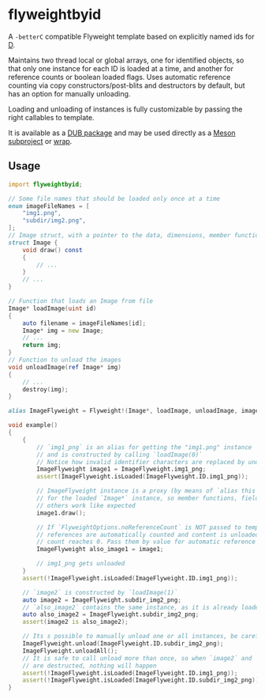 # flyweightbyid
A `-betterC` compatible Flyweight template based on explicitly named ids for [D](https://dlang.org/).

Maintains two thread local or global arrays, one for identified objects, so that only one instance for each ID is loaded at a time, and another for reference counts or boolean loaded flags.
Uses automatic reference counting via copy constructors/post-blits and destructors by default, but has an option for manually unloading.

Loading and unloading of instances is fully customizable by passing the right callables to template.

It is available as a [DUB package](https://code.dlang.org/packages/flyweightbyid)
and may be used directly as a [Meson subproject](https://mesonbuild.com/Subprojects.html)
or [wrap](https://mesonbuild.com/Wrap-dependency-system-manual.html).


## Usage
```d
import flyweightbyid;

// Some file names that should be loaded only once at a time
enum imageFileNames = [
    "img1.png",
    "subdir/img2.png",
];
// Image struct, with a pointer to the data, dimensions, member functions, etc...
struct Image {
    void draw() const
    {
        // ...
    }
    // ...
}

// Function that loads an Image from file
Image* loadImage(uint id)
{
    auto filename = imageFileNames[id];
    Image* img = new Image;
    // ...
    return img;
}
// Function to unload the images
void unloadImage(ref Image* img)
{
    // ...
    destroy(img);
}

alias ImageFlyweight = Flyweight!(Image*, loadImage, unloadImage, imageFileNames /+, FlyweightOptions.none /+ (the default) +/ +/);

void example()
{
    {
        // `img1_png` is an alias for getting the "img1.png" instance
        // and is constructed by calling `loadImage(0)`
        // Notice how invalid identifier characters are replaced by underscores
        ImageFlyweight image1 = ImageFlyweight.img1_png;
        assert(ImageFlyweight.isLoaded(ImageFlyweight.ID.img1_png));

        // ImageFlyweight instance is a proxy (by means of `alias this`)
        // for the loaded `Image*` instance, so member functions, fields and
        // others work like expected
        image1.draw();

        // If `FlyweightOptions.noReferenceCount` is NOT passed to template (default),
        // references are automatically counted and content is unloaded if reference
        // count reaches 0. Pass them by value for automatic reference counting
        ImageFlyweight also_image1 = image1;

        // img1_png gets unloaded
    }
    assert(!ImageFlyweight.isLoaded(ImageFlyweight.ID.img1_png));

    // `image2` is constructed by `loadImage(1)`
    auto image2 = ImageFlyweight.subdir_img2_png;
    // `also_image2` contains the same instance, as it is already loaded
    auto also_image2 = ImageFlyweight.subdir_img2_png;
    assert(image2 is also_image2);

    // Its s possible to manually unload one or all instances, be careful to not access them afterwards!
    ImageFlyweight.unload(ImageFlyweight.ID.subdir_img2_png);
    ImageFlyweight.unloadAll();
    // It is safe to call unload more than once, so when `image2` and `also_image2`
    // are destructed, nothing will happen
    assert(!ImageFlyweight.isLoaded(ImageFlyweight.ID.img1_png));
    assert(!ImageFlyweight.isLoaded(ImageFlyweight.ID.subdir_img2_png));
}
```
